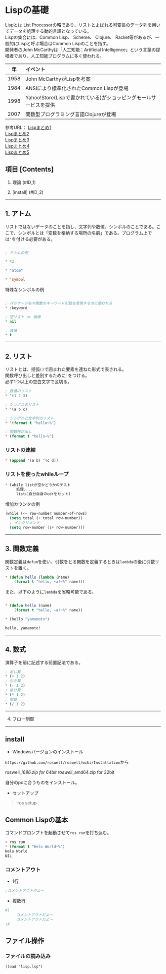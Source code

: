 # Lispの基礎
Lispとは List Processorの略であり、リストとよばれる可変長のデータ列を用いてデータを処理する動的言語となっている。<br>
Lispの集合には、Common Lisp、 Scheme、 Clojure、 Racket等があるが、一般的にLispと呼ぶ場合はCommon Lispのことを指す。<br>
開発者のJohn McCarthyは「人工知能：Artificial Intelligence」という言葉の提唱者であり、人工知能プログラムに多く使われる。<br>

|年|イベント|
|:---:|:---|
|1958|John McCarthyがLispを考案|
|1984|ANSIにより標準化されたCommon Lispが登場|
|1998|Yahoo!Store(Lispで書かれている)がショッピングモールサービスを提供|
|2007|関数型プログラミング言語Clojureが登場|


参考URL：
[Lispまとめ1](https://qiita.com/HaruoWakakusa/items/64f1b9a3f15ce85f0d0c) <br>
[Lispまとめ2](https://qiita.com/minekai374/items/f146009b403ed9395fe0) <br>
[Lispまとめ3](https://blog.codecamp.jp/lisp) <br>
[Lispまとめ4](http://bach.istc.kobe-u.ac.jp/lect/ProLang/org/lisp.html) <br>
[Lispまとめ5](http://www.shido.info/misc/index.php) <br>


## 項目 [Contents]

1. 理論 (#ID_1)

2. [install] (#ID_2)


<a id="ID_1"></a>
***

## 1. アトム
リストではないデータのことを指し、文字列や数値、シンボルのことである。ここで、シンボルとは「変数を格納する場所の名前」である。プログラム上では```'```を付ける必要がある。


```lisp

; アトムの例

* 42

* "atom"

* 'symbol

```

特殊なシンボルの例

```lisp

; パッケージ名や関数のキーワード引数を表現するのに使われる
* :keyword

; 空リスト or 偽値
* nil

; 真値
* t
```

***

## 2. リスト
リストとは、括弧```()```で囲まれた要素を連ねた形式で表される。<br>
関数呼び出しと差別するために```'```をつける。<br>
必ず1つ以上の空白文字で区切る。<br>

```lisp
; 数値のリスト
* '(1 2 3)

; シンボルのリスト
* '(a b c)

; シンボルと文字列のリスト
* '(format t "hello~%")

; 関数呼び出し
* (format t "hello~%")

```

### リストの連結

``` lisp
* (append '(a b) '(c d))
```

### リストを使ったwhileループ

``` lisp
* (while listが空かどうかのテスト
     処理....
     listに自分自身のcdrをセット)
```

増加カウンタの例

``` lisp
(while (<= row-number number-of-rows)
  (setq total (+ total row-number))
  ; インクリメント
  (setq row-number (1+ row-number)))
```


***


## 3. 関数定義

関数定義は```defun```を使い、引数をとる関数を定義するときは```lambda```の後に引数リストを置く。

``` lisp
* (defun hello (lambda (name)
    (format t "hello, ~a!~%" name)))

```

また、以下のように```lambda```を省略可能である。

```lisp

* (defun hello (name)
    (format t "hello, ~a!~%" name))

* (hello "yamamoto")

hello, yamamoto!
```
***


## 4. 数式
演算子を前に記述する前置記法である。

```lisp
; 足し算
* (+ 1 2)
; 引き算
* (- 1 2)
; 掛け算
* (* 1 2)
; 割算
* (/ 1 2)
```


***

4. フロー制御
***



<a id="ID_1"></a>

## install

- Windowsバージョンのインストール

```https://github.com/roswell/roswell/wiki/Installation```から

roswell_<version>_i686.zip for 64bit
roswell_<version>_amd64.zip for 32bit

自分のpcに合うものをインストール。

- セットアップ

> ros setup


## Common Lispの基本
コマンドプロンプトを起動させて```ros run```を打ち込む。


```lisp
> ros run
* (format t "Helo World~%")
Helo World
NIL
```

### コメントアウト

- 1行 

``` lisp
;コメントアウトだよ～
```

- 複数行

``` lisp
#|
     コメントアウトだよ～
     コメントアウトだよ～
|#
```

## ファイル操作

### ファイルの読み込み

```(load "lisp.lsp")```

















